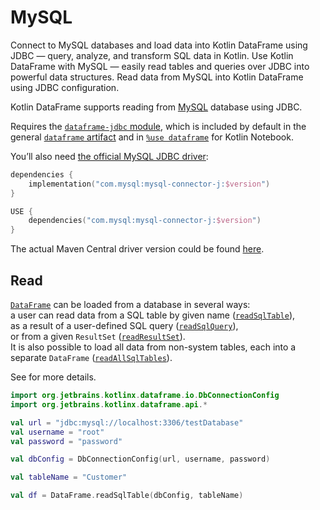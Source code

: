 # MySQL

<web-summary>
Connect to MySQL databases and load data into Kotlin DataFrame using JDBC — query, analyze, and transform SQL data in Kotlin.
</web-summary>

<card-summary>
Use Kotlin DataFrame with MySQL — easily read tables and queries over JDBC into powerful data structures.
</card-summary>

<link-summary>
Read data from MySQL into Kotlin DataFrame using JDBC configuration.
</link-summary>


Kotlin DataFrame supports reading from [MySQL](https://www.mysql.com) database using JDBC.

Requires the [`dataframe-jdbc` module](Modules.md#dataframe-jdbc),
which is included by default in the general [`dataframe` artifact](Modules.md#dataframe-general)
and in [`%use dataframe`](gettingStartedKotlinNotebook.md#integrate-kotlin-dataframe) for Kotlin Notebook.

You’ll also need [the official MySQL JDBC driver](https://dev.mysql.com/downloads/connector/j/):

<tabs>
<tab title="Gradle project">

```kotlin
dependencies {
    implementation("com.mysql:mysql-connector-j:$version")
}
```

</tab>
<tab title="Kotlin Notebook">


```kotlin
USE {
    dependencies("com.mysql:mysql-connector-j:$version")
}
```

</tab>
</tabs>

The actual Maven Central driver version could be found
[here](https://mvnrepository.com/artifact/org.xerial/sqlite-jdbc).

## Read

[`DataFrame`](DataFrame.md) can be loaded from a database in several ways:  
a user can read data from a SQL table by given name ([`readSqlTable`](readSqlDatabases.md)),  
as a result of a user-defined SQL query ([`readSqlQuery`](readSqlDatabases.md)),  
or from a given `ResultSet` ([`readResultSet`](readSqlDatabases.md)).  
It is also possible to load all data from non-system tables, each into a separate `DataFrame` ([`readAllSqlTables`](readSqlDatabases.md)).

See [](readSqlDatabases.md) for more details.

```kotlin
import org.jetbrains.kotlinx.dataframe.io.DbConnectionConfig
import org.jetbrains.kotlinx.dataframe.api.*

val url = "jdbc:mysql://localhost:3306/testDatabase"
val username = "root"
val password = "password"

val dbConfig = DbConnectionConfig(url, username, password)

val tableName = "Customer"

val df = DataFrame.readSqlTable(dbConfig, tableName)
```
